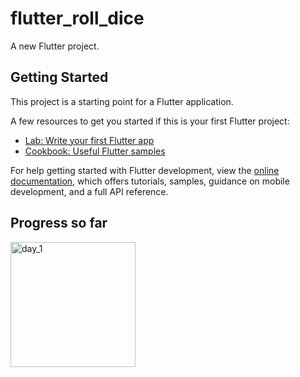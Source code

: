 # flutter_roll_dice

A new Flutter project.

## Getting Started

This project is a starting point for a Flutter application.

A few resources to get you started if this is your first Flutter project:

- [Lab: Write your first Flutter app](https://docs.flutter.dev/get-started/codelab)
- [Cookbook: Useful Flutter samples](https://docs.flutter.dev/cookbook)

For help getting started with Flutter development, view the
[online documentation](https://docs.flutter.dev/), which offers tutorials,
samples, guidance on mobile development, and a full API reference.

## Progress so far

<img src="https://github.com/ravraw/flutter_roll_dice/assets/32376706/99ffc5e1-b4e1-4a87-9150-f967ca1816c7" width="200" height="auto" alt="day_1"/>
